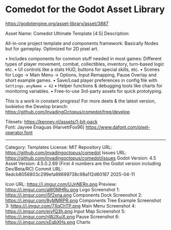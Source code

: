 # Comedot for the Godot Asset Library

https://godotengine.org/asset-library/asset/3887

Asset Name: Comedot Ultimate Template [4.5]
Description:

All-in-one project template and components framework: Basically Nodes but for gameplay. Optimized for 2D pixel art.

• Includes components for common stuff needed in most games: Different types of player movement, combat, collectibles, inventory, turn-based logic etc.
• UI controls like a stats HUD, buttons for special skills, etc.
• Scenes for Logo → Main Menu → Options, Input Remapping, Pause Overlay and short example games.
• Save/Load player preferences in config file with `Settings.anyName = 42`
• Helper functions & debugging tools like charts for monitoring variables.
• Free-to-use 3rd-party assets for quick prototyping.

This is a work in constant progress! For more deets & the latest version, lookieloo the Develop branch: https://github.com/InvadingOctopus/comedot/tree/develop

Tilesets: https://kenney.nl/assets/1-bit-pack  
Font: Jayvee Enaguas (HarvettFox96) https://www.dafont.com/pixel-operator.font

----

Category:		Templates
License:		MIT
Repository URL:	https://github.com/invadingoctopus/comedot
Issues URL:		https://github.com/invadingoctopus/comedot/issues
Godot Version:	4.5
Asset Version:	4.5.0.2.69 (First 4 numbers are the Godot version including Dev/Beta/RC)
Commit URL:		9edcb8056803c299efa98699738c98a112d60187 2025-04-11

Icon URL:		https://i.imgur.com/UJnNERn.png
Preview:  		https://i.imgur.com/aW0MHRu.png Logo
Screenshot 1:	https://i.imgur.com/j5f2xna.png Components Dock
Screenshot 2:	https://i.imgur.com/8yMMRPR.png Components Tree Example
Screenshot 3:	https://i.imgur.com/7XqChTP.png Main Menu
Screenshot 4:	https://i.imgur.com/eiyfQ3h.png Input Map
Screenshot 5:	https://i.imgur.com/nWJXuiX.png Pause
Screenshot 6:	https://i.imgur.com/xEqbXHs.png Charts

